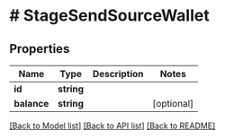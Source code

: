 # # StageSendSourceWallet

## Properties

Name | Type | Description | Notes
------------ | ------------- | ------------- | -------------
**id** | **string** |  |
**balance** | **string** |  | [optional]

[[Back to Model list]](../../README.md#models) [[Back to API list]](../../README.md#endpoints) [[Back to README]](../../README.md)

